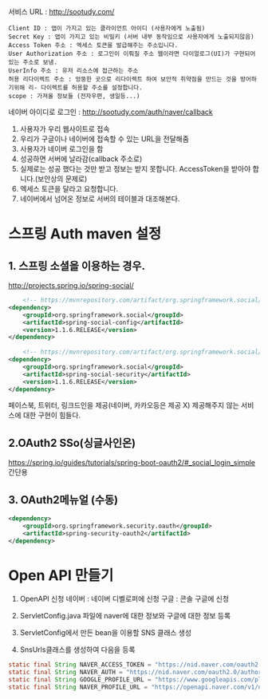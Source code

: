 서비스 URL : http://sootudy.com/
```
Client ID : 앱이 가지고 있는 클라이언트 아이디 (사용자에게 노출됨)
Secret Key : 앱이 가지고 있는 비밀키 (서버 내부 동작임으로 사용자에게 노출되지않음)
Access Token 주소 : 엑세스 토큰을 발급해주는 주소입니다.
User Authorization 주소 : 로그인이 이뤄질 주소 웹이라면 다이얼로그(UI)가 구현되어 있는 주소로 보냄.
UserInfo 주소 : 유저 리소스에 접근하는 주소
허용 리다이렉트 주소 : 엉뚱한 곳으로 리다이렉트 하여 보안적 취약점을 만드는 것을 방어하기위해 리- 다이렉트를 허용할 주소를 설정합니다.
scope : 가져올 정보들 (전자우편, 생일등...)
```

네이버 아이디로 로그인 : http://sootudy.com/auth/naver/callback

1. 사용자가 우리 웹사이트로 접속
2. 우리가 구글이나 네이버에 접속할 수 있는 URL을 전달해줌
3. 사용자가 네이버 로그인을 함
4. 성공하면 서버에 날라감(callback 주소로)
5. 실제로는 성공 했다는 것만 받고 정보는 받지 못합니다. AccessToken을 받아야 합니다.(보안상의 문제로)
6. 엑세스 토큰을 달라고 요청합니다.
7. 네이버에서 넘어온 정보로 서버의 테이블과 대조해본다.



# 스프링 Auth maven 설정
## 1. 스프링 소셜을 이용하는 경우.
http://projects.spring.io/spring-social/
```xml
    <!-- https://mvnrepository.com/artifact/org.springframework.social/spring-social-config -->
<dependency>
    <groupId>org.springframework.social</groupId>
    <artifactId>spring-social-config</artifactId>
    <version>1.1.6.RELEASE</version>
</dependency>
    
    <!-- https://mvnrepository.com/artifact/org.springframework.social/spring-social-security -->
<dependency>
    <groupId>org.springframework.social</groupId>
    <artifactId>spring-social-security</artifactId>
    <version>1.1.6.RELEASE</version>
</dependency>
```
페이스북, 트위터, 링크드인을 제공(네이버, 카카오등은 제공 X)
제공해주지 않는 서비스에 대한 구현이 힘들다.


## 2.OAuth2 SSo(싱글사인온)
https://spring.io/guides/tutorials/spring-boot-oauth2/#_social_login_simple
간단용


## 3. OAuth2메뉴얼 (수동)
```xml
<dependency>
	<groupId>org.springframework.security.oauth</groupId>
	<artifactId>spring-security-oauth2</artifactId>
</dependency>
```



# Open API 만들기
1. OpenAPI 신청
네이버 : 네이버 디벨로퍼에 신청
구글 : 콘솔 구글에 신청

2. ServletConfig.java 파일에 naver에 대한 정보와 구글에 대한 정보 등록
3. ServletConfig에서 만든 bean을 이용할 SNS 클래스 생성
4. SnsUrls클래스를 생성하여 다음을 등록
```java
static final String NAVER_ACCESS_TOKEN = "https://nid.naver.com/oauth2.0/token?grant_type=authorization_code";
static final String NAVER_AUTH = "https://nid.naver.com/oauth2.0/authorize";
static final String GOOGLE_PROFILE_URL = "https://www.googleapis.com/plus/v1/people/me";
static final String NAVER_PROFILE_URL = "https://openapi.naver.com/v1/nid/me";
```

